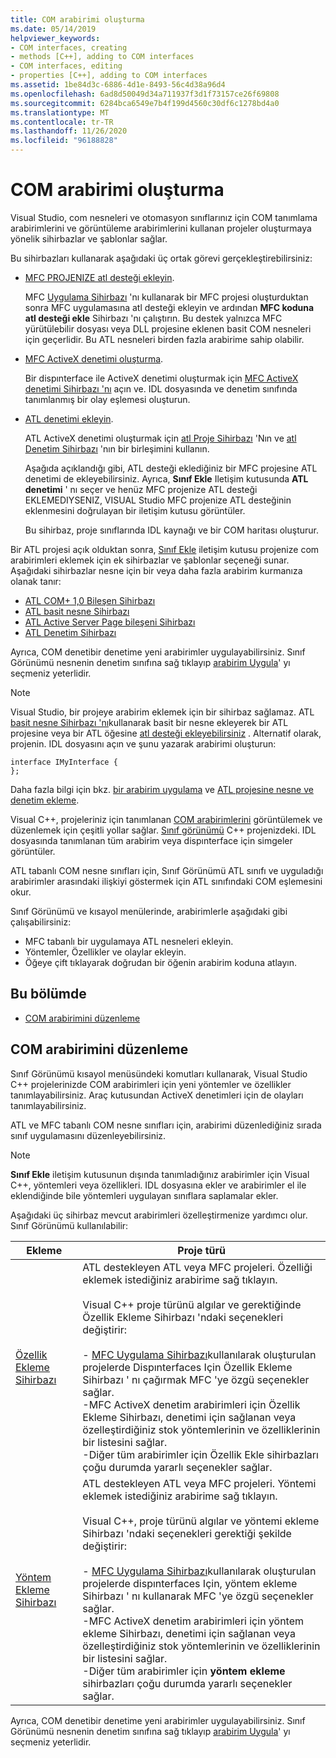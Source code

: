 ```yaml
---
title: COM arabirimi oluşturma
ms.date: 05/14/2019
helpviewer_keywords:
- COM interfaces, creating
- methods [C++], adding to COM interfaces
- COM interfaces, editing
- properties [C++], adding to COM interfaces
ms.assetid: 1be84d3c-6886-4d1e-8493-56c4d38a96d4
ms.openlocfilehash: 6ad8d50049d34a711937f3d1f73157ce26f69808
ms.sourcegitcommit: 6284bca6549e7b4f199d4560c30df6c1278bd4a0
ms.translationtype: MT
ms.contentlocale: tr-TR
ms.lasthandoff: 11/26/2020
ms.locfileid: "96188828"
---
```

# <a name="create-a-com-interface"></a>COM arabirimi oluşturma

Visual Studio, com nesneleri ve otomasyon sınıflarınız için COM tanımlama arabirimlerini ve görüntüleme arabirimlerini kullanan projeler oluşturmaya yönelik sihirbazlar ve şablonlar sağlar.

Bu sihirbazları kullanarak aşağıdaki üç ortak görevi gerçekleştirebilirsiniz:

- [MFC PROJENIZE atl desteği ekleyin](../mfc/reference/adding-atl-support-to-your-mfc-project.md).

  MFC [Uygulama Sihirbazı](../mfc/reference/mfc-application-wizard.md) 'nı kullanarak bir MFC projesi oluşturduktan sonra MFC uygulamasına atl desteği ekleyin ve ardından **MFC koduna atl desteği ekle** Sihirbazı 'nı çalıştırın. Bu destek yalnızca MFC yürütülebilir dosyası veya DLL projesine eklenen basit COM nesneleri için geçerlidir. Bu ATL nesneleri birden fazla arabirime sahip olabilir.

- [MFC ActiveX denetimi oluşturma](../mfc/reference/creating-an-mfc-activex-control.md).

  Bir dispınterface ile ActiveX denetimi oluşturmak için [MFC ActiveX denetimi Sihirbazı 'nı](../mfc/reference/mfc-activex-control-wizard.md) açın ve. IDL dosyasında ve denetim sınıfında tanımlanmış bir olay eşlemesi oluşturun.

- [ATL denetimi ekleyin](../atl/reference/adding-an-atl-control.md).

  ATL ActiveX denetimi oluşturmak için [atl Proje Sihirbazı](../atl/reference/atl-project-wizard.md) 'Nın ve [atl Denetim Sihirbazı](../atl/reference/atl-control-wizard.md) 'nın bir birleşimini kullanın.

  Aşağıda açıklandığı gibi, ATL desteği eklediğiniz bir MFC projesine ATL denetimi de ekleyebilirsiniz. Ayrıca, **Sınıf Ekle** Iletişim kutusunda **ATL denetimi** ' nı seçer ve henüz MFC projenize ATL desteği EKLEMEDIYSENIZ, VISUAL Studio MFC projenize ATL desteğinin eklenmesini doğrulayan bir iletişim kutusu görüntüler.

  Bu sihirbaz, proje sınıflarında IDL kaynağı ve bir COM haritası oluşturur.

Bir ATL projesi açık olduktan sonra, [Sınıf Ekle](./adding-a-class-visual-cpp.md#add-class-dialog-box) iletişim kutusu projenize com arabirimleri eklemek için ek sihirbazlar ve şablonlar seçeneği sunar. Aşağıdaki sihirbazlar nesne için bir veya daha fazla arabirim kurmanıza olanak tanır:

- [ATL COM+ 1,0 Bileşen Sihirbazı](../atl/reference/atl-com-plus-1-0-component-wizard.md)
- [ATL basit nesne Sihirbazı](../atl/reference/atl-simple-object-wizard.md)
- [ATL Active Server Page bileşeni Sihirbazı](../atl/reference/atl-active-server-page-component-wizard.md)
- [ATL Denetim Sihirbazı](../atl/reference/atl-control-wizard.md)

Ayrıca, COM denetibir denetime yeni arabirimler uygulayabilirsiniz. Sınıf Görünümü nesnenin denetim sınıfına sağ tıklayıp [arabirim Uygula](./implementing-an-interface-visual-cpp.md#implement-interface-wizard)' yı seçmeniz yeterlidir.

> [!NOTE]
> Visual Studio, bir projeye arabirim eklemek için bir sihirbaz sağlamaz. ATL [basit nesne Sihirbazı 'nı](../atl/reference/atl-simple-object-wizard.md)kullanarak basit bir nesne ekleyerek bir ATL projesine veya bir ATL öğesine [atl desteği ekleyebilirsiniz](../mfc/reference/adding-atl-support-to-your-mfc-project.md) . Alternatif olarak, projenin. IDL dosyasını açın ve şunu yazarak arabirimi oluşturun:

```
interface IMyInterface {
};
```

Daha fazla bilgi için bkz. [bir arabirim uygulama](../ide/implementing-an-interface-visual-cpp.md) ve [ATL projesine nesne ve denetim ekleme](../atl/reference/adding-objects-and-controls-to-an-atl-project.md).

Visual C++, projeleriniz için tanımlanan [COM arabirimlerini](#edit-a-com-interface) görüntülemek ve düzenlemek için çeşitli yollar sağlar. [Sınıf görünümü](/visualstudio/ide/viewing-the-structure-of-code) C++ projenizdeki. IDL dosyasında tanımlanan tüm arabirim veya dispınterface için simgeler görüntüler.

ATL tabanlı COM nesne sınıfları için, Sınıf Görünümü ATL sınıfı ve uyguladığı arabirimler arasındaki ilişkiyi göstermek için ATL sınıfındaki COM eşlemesini okur.

Sınıf Görünümü ve kısayol menülerinde, arabirimlerle aşağıdaki gibi çalışabilirsiniz:

- MFC tabanlı bir uygulamaya ATL nesneleri ekleyin.
- Yöntemler, Özellikler ve olaylar ekleyin.
- Öğeye çift tıklayarak doğrudan bir öğenin arabirim koduna atlayın.

## <a name="in-this-section"></a>Bu bölümde

- [COM arabirimini düzenleme](#edit-a-com-interface)

## <a name="edit-a-com-interface"></a>COM arabirimini düzenleme

Sınıf Görünümü kısayol menüsündeki komutları kullanarak, Visual Studio C++ projelerinizde COM arabirimleri için yeni yöntemler ve özellikler tanımlayabilirsiniz. Araç kutusundan ActiveX denetimleri için de olayları tanımlayabilirsiniz.

ATL ve MFC tabanlı COM nesne sınıfları için, arabirimi düzenlediğiniz sırada sınıf uygulamasını düzenleyebilirsiniz.

> [!NOTE]
> **Sınıf Ekle** iletişim kutusunun dışında tanımladığınız arabirimler için Visual C++, yöntemleri veya özellikleri. IDL dosyasına ekler ve arabirimler el ile eklendiğinde bile yöntemleri uygulayan sınıflara saplamalar ekler.

Aşağıdaki üç sihirbaz mevcut arabirimleri özelleştirmenize yardımcı olur. Sınıf Görünümü kullanılabilir:

|Ekleme|Proje türü|
|------------|------------------|
|[Özellik Ekleme Sihirbazı](./adding-a-property-visual-cpp.md#names-add-property-wizard)|ATL destekleyen ATL veya MFC projeleri. Özelliği eklemek istediğiniz arabirime sağ tıklayın.<br /><br />Visual C++ proje türünü algılar ve gerektiğinde Özellik Ekleme Sihirbazı 'ndaki seçenekleri değiştirir:<br /><br />- [MFC Uygulama Sihirbazı](../mfc/reference/mfc-application-wizard.md)kullanılarak oluşturulan projelerde Dispınterfaces Için Özellik Ekleme Sihirbazı ' nı çağırmak MFC 'ye özgü seçenekler sağlar.<br />-MFC ActiveX denetim arabirimleri için Özellik Ekleme Sihirbazı, denetimi için sağlanan veya özelleştirdiğiniz stok yöntemlerinin ve özelliklerinin bir listesini sağlar.<br />-Diğer tüm arabirimler için Özellik Ekle sihirbazları çoğu durumda yararlı seçenekler sağlar.|
|[Yöntem Ekleme Sihirbazı](./adding-a-method-visual-cpp.md#add-method-wizard)|ATL destekleyen ATL veya MFC projeleri. Yöntemi eklemek istediğiniz arabirime sağ tıklayın.<br /><br />Visual C++, proje türünü algılar ve yöntemi ekleme Sihirbazı 'ndaki seçenekleri gerektiği şekilde değiştirir:<br /><br />- [MFC Uygulama Sihirbazı](../mfc/reference/mfc-application-wizard.md)kullanılarak oluşturulan projelerde dispınterfaces Için, yöntem ekleme Sihirbazı ' nı kullanarak MFC 'ye özgü seçenekler sağlar.<br />-MFC ActiveX denetim arabirimleri için yöntem ekleme Sihirbazı, denetimi için sağlanan veya özelleştirdiğiniz stok yöntemlerinin ve özelliklerinin bir listesini sağlar.<br />-Diğer tüm arabirimler için **yöntem ekleme** sihirbazları çoğu durumda yararlı seçenekler sağlar.|

Ayrıca, COM denetibir denetime yeni arabirimler uygulayabilirsiniz. Sınıf Görünümü nesnenin denetim sınıfına sağ tıklayıp [arabirim Uygula](./implementing-an-interface-visual-cpp.md#implement-interface-wizard)' yı seçmeniz yeterlidir.
